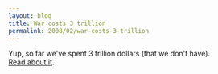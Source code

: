 ```yaml
---
layout: blog
title: War costs 3 trillion
permalink: 2008/02/war-costs-3-trillion
---
```


<p>Yup, so far we've spent 3 trillion dollars (that we don't have).<br />
<a href="http://www.thefirstpost.co.uk/?p=1&amp;storyID=20547">Read about it</a>.</p>
